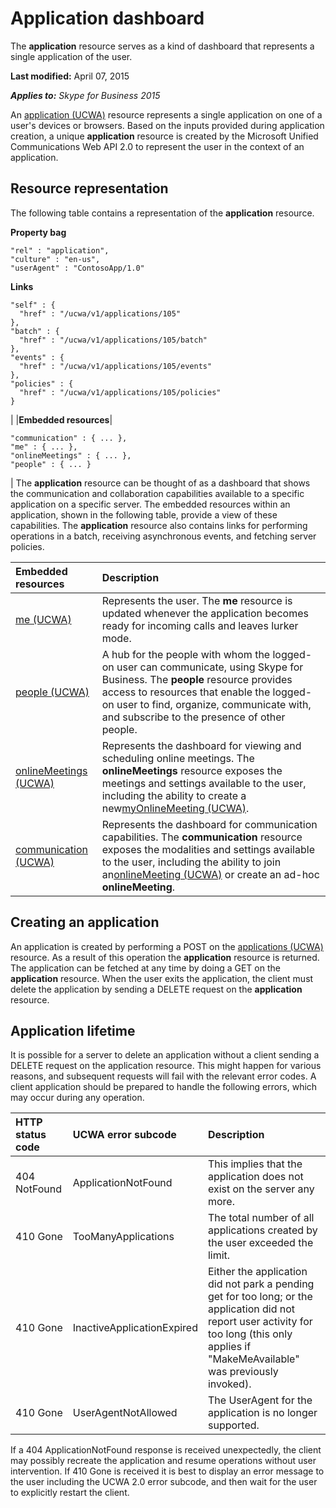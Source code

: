 
# Application dashboard
The  **application** resource serves as a kind of dashboard that represents a single application of the user.

 **Last modified:** April 07, 2015

 _**Applies to:** Skype for Business 2015_




An [application (UCWA)](application_ref.md) resource represents a single application on one of a user's devices or browsers. Based on the inputs provided during application creation, a unique **application** resource is created by the Microsoft Unified Communications Web API 2.0 to represent the user in the context of an application.

## Resource representation
<a name="sectionSection0"> </a>

The following table contains a representation of the  **application** resource.


**Property bag**
```
"rel" : "application",
"culture" : "en-us",
"userAgent" : "ContosoApp/1.0"
```

**Links**
```
"self" : {      
  "href" : "/ucwa/v1/applications/105"    
},
"batch" : {
  "href" : "/ucwa/v1/applications/105/batch"
},
"events" : {
  "href" : "/ucwa/v1/applications/105/events"
},
"policies" : {
  "href" : "/ucwa/v1/applications/105/policies"
}
```

|
|**Embedded resources**|
```
"communication" : { ... },
"me" : { ... },
"onlineMeetings" : { ... },
"people" : { ... }

```

|
The  **application** resource can be thought of as a dashboard that shows the communication and collaboration capabilities available to a specific application on a specific server. The embedded resources within an application, shown in the following table, provide a view of these capabilities. The **application** resource also contains links for performing operations in a batch, receiving asynchronous events, and fetching server policies.



|**Embedded resources**|**Description**|
|:-----|:-----|
|[me (UCWA)](me_ref.md)|Represents the user. The  **me** resource is updated whenever the application becomes ready for incoming calls and leaves lurker mode.|
|[people (UCWA)](people_ref.md)|A hub for the people with whom the logged-on user can communicate, using Skype for Business. The  **people** resource provides access to resources that enable the logged-on user to find, organize, communicate with, and subscribe to the presence of other people.|
|[onlineMeetings (UCWA)](onlineMeetings_ref.md)|Represents the dashboard for viewing and scheduling online meetings. The  **onlineMeetings** resource exposes the meetings and settings available to the user, including the ability to create a new[myOnlineMeeting (UCWA)](myOnlineMeeting_ref.md).|
|[communication (UCWA)](communication_ref.md)|Represents the dashboard for communication capabilities. The  **communication** resource exposes the modalities and settings available to the user, including the ability to join an[onlineMeeting (UCWA)](onlineMeeting_ref.md) or create an ad-hoc **onlineMeeting**.|

## Creating an application
<a name="sectionSection1"> </a>

An application is created by performing a POST on the [applications (UCWA)](applications_ref.md) resource. As a result of this operation the **application** resource is returned. The application can be fetched at any time by doing a GET on the **application** resource. When the user exits the application, the client must delete the application by sending a DELETE request on the **application** resource.


## Application lifetime
<a name="sectionSection2"> </a>

It is possible for a server to delete an application without a client sending a DELETE request on the application resource. This might happen for various reasons, and subsequent requests will fail with the relevant error codes. A client application should be prepared to handle the following errors, which may occur during any operation.



|**HTTP status code**|**UCWA error subcode**|**Description**|
|:-----|:-----|:-----|
|404 NotFound|ApplicationNotFound|This implies that the application does not exist on the server any more.|
|410 Gone|TooManyApplications|The total number of all applications created by the user exceeded the limit.|
|410 Gone|InactiveApplicationExpired|Either the application did not park a pending get for too long; or the application did not report user activity for too long (this only applies if "MakeMeAvailable" was previously invoked).|
|410 Gone|UserAgentNotAllowed|The UserAgent for the application is no longer supported.|
If a 404 ApplicationNotFound response is received unexpectedly, the client may possibly recreate the application and resume operations without user intervention. If 410 Gone is received it is best to display an error message to the user including the UCWA 2.0 error subcode, and then wait for the user to explicitly restart the client.

